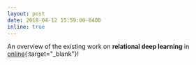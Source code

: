 ```yaml
---
layout: post
date: 2018-04-12 15:59:00-0400
inline: true
---
```


An overview of the existing work on **relational deep learning** in [online](RelationalDeepLearning/index.html){:target="\_blank"}!
